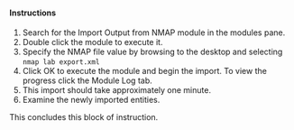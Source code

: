 #### Instructions

1. Search for the Import Output from NMAP module in the modules pane.  
2. Double click the module to execute it. 
3. Specify the NMAP file value by browsing to the desktop and selecting ``nmap lab export.xml``
4. Click OK to execute the module and begin the import. To view the progress click the Module Log tab.
5. This import should take approximately one minute.
6. Examine the newly imported entities. 

This concludes this block of instruction.
